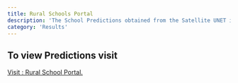 ```yaml
---
title: Rural Schools Portal
description: 'The School Predictions obtained from the Satellite UNET is hosted onto a Portal'
category: 'Results' 
---
```


## To view Predictions visit
[Visit : Rural School Portal.](https://geospoc.github.io/unc-sch-dashboard/)


